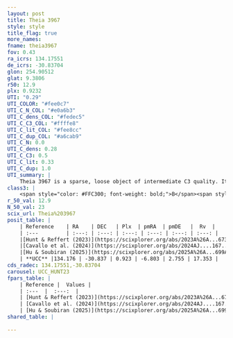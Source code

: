 ```yaml
---
layout: post
title: Theia 3967
style: style
title_flag: true
more_names: 
fname: theia3967
fov: 0.43
ra_icrs: 134.17551
de_icrs: -30.83704
glon: 254.90512
glat: 9.3806
r50: 12.9
plx: 0.9232
UTI: "0.29"
UTI_COLOR: "#fee0c7"
UTI_C_N_COL: "#e0a6b3"
UTI_C_dens_COL: "#fedec5"
UTI_C_C3_COL: "#ffffe8"
UTI_C_lit_COL: "#fee8cc"
UTI_C_dup_COL: "#a6cab9"
UTI_C_N: 0.0
UTI_C_dens: 0.28
UTI_C_C3: 0.5
UTI_C_lit: 0.33
UTI_C_dup: 1.0
UTI_summary: |
    Theia 3967 is a sparse, loose object of intermediate C3 quality. It was recently reported in the literature.<br><br><span style="color: #99180f; font-weight: bold;">Warning: </span>contains less than 25 stars with <i>P>0.5</i> estimated.
class3: |
    <span style="color: #FFC300; font-weight: bold;">B</span><span style="color: #FFC300; font-weight: bold;">B</span>
r_50_val: 12.9
N_50_val: 23
scix_url: Theia%203967
posit_table: |
    | Reference    | RA    | DEC   | Plx  | pmRA  | pmDE   |  Rv  |
    | :---         | :---: | :---: | :---: | :---: | :---: | :---: |
    |[Hunt & Reffert (2023)](https://scixplorer.org/abs/2023A%26A...673A.114H) | 134.284 | -30.739 | 0.918 | -6.825 | 2.771 | 17.913 |
    |[Cavallo et al. (2024)](https://scixplorer.org/abs/2024AJ....167...12C) | 133.853 | -31.083 | 0.921 | -- | -- | -- |
    |[Hu & Soubiran (2025)](https://scixplorer.org/abs/2025A%26A...699A.246H) | 133.852 | -31.083 | -- | -- | -- | -- |
    | **UCC** |134.176 | -30.837 | 0.923 | -6.803 | 2.755 | 17.353 | 
cds_radec: 134.17551,-30.83704
carousel: UCC_HUNT23
fpars_table: |
    | Reference |  Values |
    | :---  |  :---:  |
    | [Hunt & Reffert (2023)](https://scixplorer.org/abs/2023A%26A...673A.114H) | `AV50=0.339, diffAV50=0.815, MOD50=10.071, logAge50=8.819` |
    | [Cavallo et al. (2024)](https://scixplorer.org/abs/2024AJ....167...12C) | `AV50=0.42, dMod50=10.01, logAge50=8.85, [Fe/H]50=0.48` |
    | [Hu & Soubiran (2025)](https://scixplorer.org/abs/2025A%26A...699A.246H) | `MA22=-0.15, MA23f=-0.16, MZ23=-0.2, MK24=-0.15, MF24=-0.09` |
shared_table: |
    
---
```

